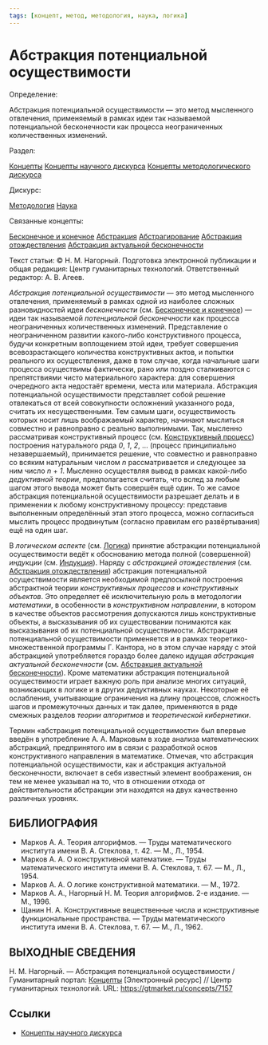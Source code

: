 ```yaml
---
tags: [концепт, метод, методология, наука, логика]
---
```

# Абстракция потенциальной осуществимости

Определение:

Абстракция потенциальной осуществимости — это метод мысленного отвлечения, применяемый в рамках идеи так называемой потенциальной бесконечности как процесса неограниченных количественных изменений.

Раздел:

[Концепты](https://gtmarket.ru/concepts/)  [Концепты научного дискурса](https://gtmarket.ru/concepts/scientific-concepts) [Концепты методологического дискурса](https://gtmarket.ru/concepts/methodological-concepts)

Дискурс:

[Методология](https://gtmarket.ru/concepts/6870) [Наука](https://gtmarket.ru/concepts/6860)

Связанные концепты:

[Бесконечное и конечное](https://gtmarket.ru/concepts/7154) [Абстракция](https://gtmarket.ru/concepts/7008) [Абстрагирование](https://gtmarket.ru/concepts/7009) [Абстракция отождествления](https://gtmarket.ru/concepts/7156) [Абстракция актуальной бесконечности](https://gtmarket.ru/concepts/7155)

Текст статьи: © Η. Μ. Нагорный. Подготовка электронной публикации и общая редакция: Центр гуманитарных технологий. Ответственный редактор: А. В. Агеев.

_Абстракция потенциальной осуществимости_ — это метод мысленного отвлечения, применяемый в рамках одной из наиболее сложных разновидностей идеи _бесконечности_ (см. [Бесконечное и конечное](https://gtmarket.ru/concepts/7154)) — идеи так называемой _потенциальной бесконечности_ как процесса неограниченных количественных изменений. Представление о неограниченном развитии какого-либо конструктивного процесса, будучи конкретным воплощением этой идеи, требует совершения всевозрастающего количества конструктивных актов, и попытки реального их осуществления, даже в том случае, когда начальные шаги процесса осуществимы фактически, рано или поздно сталкиваются с препятствиями чисто материального характера: для совершения очередного акта недостаёт времени, места или материала. Абстракция потенциальной осуществимости представляет собой решение отвлекаться от всей совокупности осложнений указанного рода, считать их несущественными. Тем самым шаги, осуществимость которых носит лишь воображаемый характер, начинают мыслиться совместно и равноправно с реально выполнимыми. Так, мысленно рассматривая конструктивный процесс (см. [Конструктивный процесс](https://gtmarket.ru/concepts/7045)) построения натурального ряда _0_, _1_, _2_, … (процесс принципиально незавершаемый), принимается решение, что совместно и равноправно со всяким натуральным числом _n_ рассматривается и следующее за ним число _n_ + _1_. Мысленно осуществляя вывод в рамках какой-либо _дедуктивной теории_, предполагается считать, что вслед за любым шагом этого вывода может быть совершён ещё один. То же самое абстракция потенциальной осуществимости разрешает делать и в применении к любому конструктивному процессу: представив выполненным определённый этап этого процесса, можно согласиться мыслить процесс продвинутым (согласно правилам его развёртывания) ещё на один шаг.

В _логическом аспекте_ (см. [Логика](https://gtmarket.ru/concepts/6892)) принятие абстракции потенциальной осуществимости ведёт к обоснованию метода полной (совершенной) _индукции_ (см. [Индукция](https://gtmarket.ru/concepts/7146)). Наряду с _абстракцией отождествления_ (см. [Абстракция отождествления](https://gtmarket.ru/concepts/7156)) абстракция потенциальной осуществимости является необходимой предпосылкой построения абстрактной теории _конструктивных процессов_ и _конструктивных объектов_. Это определяет её исключительную роль в методологии _математики_, в особенности в _конструктивном направлении_, в котором в качестве объектов рассмотрения допускаются лишь конструктивные объекты, а высказывания об их существовании понимаются как высказывания об их потенциальной осуществимости. Абстракция потенциальной осуществимости применяется и в рамках теоретико-множественной программы Г. Кантора, но в этом случае наряду с этой абстракцией употребляется гораздо более далеко идущая _абстракция актуальной бесконечности_ (см. [Абстракция актуальной бесконечности](https://gtmarket.ru/concepts/7155)). Кроме математики абстракция потенциальной осуществимости играет важную роль при анализе многих ситуаций, возникающих в логике и в других дедуктивных науках. Некоторые её ослабления, учитывающие ограничения на длину процессов, сложность шагов и промежуточных данных и так далее, применяются в ряде смежных разделов _теории алгоритмов_ и _теоретической кибернетики_.

Термин «абстракция потенциальной осуществимости» был впервые введён в употребление А. А. Марковым в ходе анализа математических абстракций, предпринятого им в связи с разработкой основ конструктивного направления в математике. Отмечая, что абстракция потенциальной осуществимости, как и абстракция актуальной бесконечности, включает в себя известный элемент воображения, он тем не менее указывал на то, что в отношении отхода от действительности абстракции эти находятся на двух качественно различных уровнях.

## БИБЛИОГРАФИЯ

- Марков А. А. Теория алгорифмов. — Труды математического института имени В. А. Стеклова, т. 42. — М., Л., 1954.
- Марков А. А. О конструктивной математике. — Труды математического института имени В. А. Стеклова, т. 67. — М., Л., 1954.
- Марков А. А. О логике конструктивной математики. — М., 1972.
- Марков А. А., Нагорный Н. М. Теория алгорифмов. 2-е издание. — М., 1996.
- Щанин Н. А. Конструктивные вещественные числа и конструктивные функциональные пространства. — Труды математического института имени В. А. Стеклова, т. 67. — М., Л., 1962.

## ВЫХОДНЫЕ СВЕДЕНИЯ

Η. Μ. Нагорный. — Абстракция потенциальной осуществимости / Гуманитарный портал: [Концепты](https://gtmarket.ru/concepts/) [Электронный ресурс] // Центр гуманитарных технологий. URL: <https://gtmarket.ru/concepts/7157>

## Ссылки

- [Концепты научного дискурса](Концепты%20научного%20дискурса.md)
